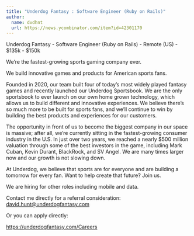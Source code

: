```yaml
---
title: "Underdog Fantasy : Software Engineer (Ruby on Rails)"
author:
  name: dvdhnt
  url: https://news.ycombinator.com/item?id=42301170
---
```

Underdog Fantasy - Software Engineer (Ruby on Rails) - Remote (US) - $135k - $150k

We’re the fastest-growing sports gaming company ever.

We build innovative games and products for American sports fans.

Founded in 2020, our team built four of today’s most widely played fantasy games and recently launched our Underdog Sportsbook. We are the only sportsbook to ever launch on our own home grown technology, which allows us to build different and innovative experiences. We believe there’s so much more to be built for sports fans, and we’ll continue to win by building the best products and experiences for our customers.

The opportunity in front of us to become the biggest company in our space is massive; after all, we’re currently sitting in the fastest-growing consumer industry in the U.S. In just over two years, we reached a nearly $500 million valuation through some of the best investors in the game, including Mark Cuban, Kevin Durant, BlackRock, and SV Angel. We are many times larger now and our growth is not slowing down.

At Underdog, we believe that sports are for everyone and are building a tomorrow for every fan. Want to help create that future? Join us.

We are hiring for other roles including mobile and data.

Contact me directly for a referral consideration: david.hunt@underdogfantasy.com

Or you can apply directly:

<a href="https:&#x2F;&#x2F;underdogfantasy.com&#x2F;Careers" rel="nofollow">https:&#x2F;&#x2F;underdogfantasy.com&#x2F;Careers</a>
<JobApplication />
